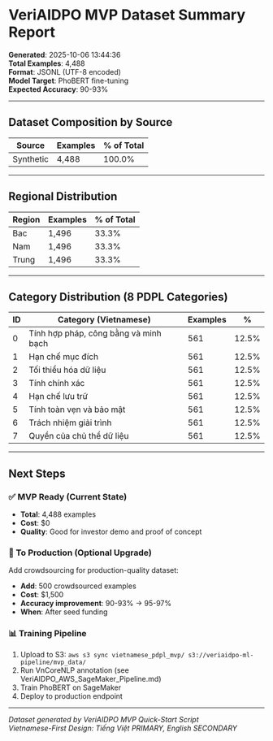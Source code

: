# VeriAIDPO MVP Dataset Summary Report

**Generated**: 2025-10-06 13:44:36  
**Total Examples**: 4,488  
**Format**: JSONL (UTF-8 encoded)  
**Model Target**: PhoBERT fine-tuning  
**Expected Accuracy**: 90-93%

---

## Dataset Composition by Source

| Source | Examples | % of Total |
|--------|----------|------------|
| Synthetic | 4,488 | 100.0% |

---

## Regional Distribution

| Region | Examples | % of Total |
|--------|----------|------------|
| Bac | 1,496 | 33.3% |
| Nam | 1,496 | 33.3% |
| Trung | 1,496 | 33.3% |

---

## Category Distribution (8 PDPL Categories)

| ID | Category (Vietnamese) | Examples | % |
|----|----------------------|----------|----|
| 0 | Tính hợp pháp, công bằng và minh bạch | 561 | 12.5% |
| 1 | Hạn chế mục đích | 561 | 12.5% |
| 2 | Tối thiểu hóa dữ liệu | 561 | 12.5% |
| 3 | Tính chính xác | 561 | 12.5% |
| 4 | Hạn chế lưu trữ | 561 | 12.5% |
| 5 | Tính toàn vẹn và bảo mật | 561 | 12.5% |
| 6 | Trách nhiệm giải trình | 561 | 12.5% |
| 7 | Quyền của chủ thể dữ liệu | 561 | 12.5% |


---

## Next Steps

### ✅ MVP Ready (Current State)
- **Total**: 4,488 examples
- **Cost**: $0
- **Quality**: Good for investor demo and proof of concept

### 🚀 To Production (Optional Upgrade)
Add crowdsourcing for production-quality dataset:
- **Add**: 500 crowdsourced examples
- **Cost**: $1,500
- **Accuracy improvement**: 90-93% → 95-97%
- **When**: After seed funding

### 📊 Training Pipeline
1. Upload to S3: `aws s3 sync vietnamese_pdpl_mvp/ s3://veriaidpo-ml-pipeline/mvp_data/`
2. Run VnCoreNLP annotation (see VeriAIDPO_AWS_SageMaker_Pipeline.md)
3. Train PhoBERT on SageMaker
4. Deploy to production endpoint

---

*Dataset generated by VeriAIDPO MVP Quick-Start Script*  
*Vietnamese-First Design: Tiếng Việt PRIMARY, English SECONDARY*
